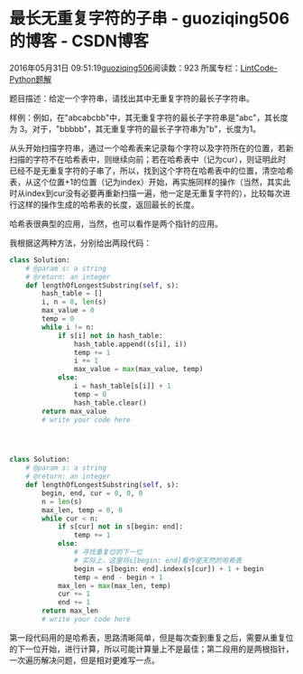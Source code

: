# 最长无重复字符的子串 - guoziqing506的博客 - CSDN博客





2016年05月31日 09:51:19[guoziqing506](https://me.csdn.net/guoziqing506)阅读数：923
所属专栏：[LintCode-Python题解](https://blog.csdn.net/column/details/guoziqing-blog.html)









题目描述：给定一个字符串，请找出其中无重复字符的最长子字符串。

样例：例如，在"abcabcbb"中，其无重复字符的最长子字符串是"abc"，其长度为 3。对于，"bbbbb"，其无重复字符的最长子字符串为"b"，长度为1。

从头开始扫描字符串，通过一个哈希表来记录每个字符以及字符所在的位置，若新扫描的字符不在哈希表中，则继续向前；若在哈希表中（记为cur），则证明此时已经不是无重复字符的子串了，所以，找到这个字符在哈希表中的位置，清空哈希表，从这个位置+1的位置（记为index）开始，再实施同样的操作（当然，其实此时从index到cur没有必要再重新扫描一遍，他一定是无重复字符的），比较每次进行这样的操作生成的哈希表的长度，返回最长的长度。

哈希表很典型的应用，当然，也可以看作是两个指针的应用。

我根据这两种方法，分别给出两段代码：



```python
class Solution:
    # @param s: a string
    # @return: an integer
    def lengthOfLongestSubstring(self, s):
        hash_table = []
        i, n = 0, len(s)
        max_value = 0
        temp = 0
        while i != n:
            if s[i] not in hash_table:
                hash_table.append((s[i], i))
                temp += 1
                i += 1
                max_value = max(max_value, temp)
            else:
                i = hash_table[s[i]] + 1
                temp = 0
                hash_table.clear()
        return max_value
        # write your code here




class Solution:
    # @param s: a string
    # @return: an integer
    def lengthOfLongestSubstring(self, s):
        begin, end, cur = 0, 0, 0
        n = len(s)
        max_len, temp = 0, 0
        while cur < n:
            if s[cur] not in s[begin: end]:
                temp += 1
            else:
                # 寻找重复位的下一位
                # 实际上，这里将s[begin: end]看作是天然的哈希表
                begin = s[begin: end].index(s[cur]) + 1 + begin
                temp = end - begin + 1
            max_len = max(max_len, temp)
            cur += 1
            end += 1
        return max_len
        # write your code here
```

第一段代码用的是哈希表，思路清晰简单，但是每次查到重复之后，需要从重复位的下一位开始，进行计算，所以可能计算量上不是最佳；第二段用的是两根指针，一次遍历解决问题，但是相对更难写一点。






